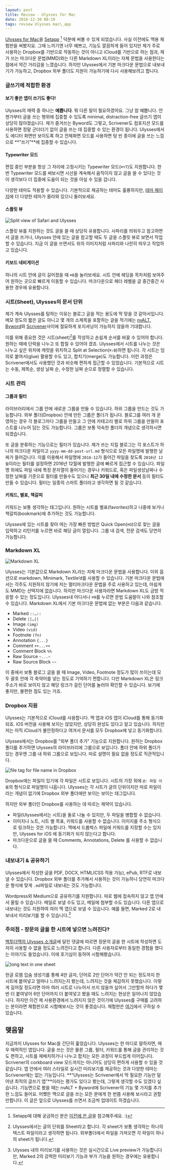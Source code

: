 ```yaml
---
layout: post
title: Review - Ulysses for Mac
date: 2016-12-30 00:19
tags: review Ulysses mac\_app
---
```


[Ulysses for Mac][1]을 [Setapp][2] [^1] 덕분에 써볼 수 있게 되었습니다. 사실 이전에도 맥용 체험판을 써봤지요. 그때 느끼기엔 너무 예쁘고, 기능도 깔끔하게 들어 있지만 제가 주로 사용하는 Dropbox를 기반으로 작동하는 것이 아니고 iCloud를 기반으로 하는 점과, 제가 쓰는 마크다운 문법(MMD)와는 다른 Markdown XL이라는 자체 문법을 사용한다는 점에서 약간 거리감을 느꼈습니다. 하지만 Ulysses에서 기본 마크다운 문법으로 내보내기가 가능하고, Dropbox 외부 폴더도 지원이 가능하기에 다시 사용해보려고 합니다.

### 글쓰기에 적합한 환경

#### 보기 좋은 앱이 쓰기도 좋다!

Ulysses의 매력 중 하나는 **예쁩니다**. 뭐 다른 말이 필요하겠어요. 그냥 참 예쁩니다. 언젠가부터 글을 쓰는 행위에 집중할 수 있도록 minimal, distraction-free 글쓰기 앱이 상당히 많아졌습니다. 제가 즐겨쓰는 Byword도 그렇고, Scrivener도 컴포지션 모드를 사용하면 정말 군더더기 없이 글을 쓰는 데 집중할 수 있는 환경이 됩니다. Ulysses에서도 에디터 화면만 보이도록 하고 전체화면 모드를 사용하면 텅 빈 종이에 글을 쓰는 느낌으로 **”쓰기”**에 집중할 수 있습니다. 

#### Typewriter 모드

편집 중인 부분을 항상 그 자리에 고정시키는 Typewriter 모드(`⌘⌥T`)도 지원합니다. 한 번 Typewriter 모드를 써보시면 시선을 계속해서 움직이지 않고 글을 쓸 수 있다는 것이 생각보다 더 집중에 도움이 되는 것을 아실 수 있을 겁니다.

다양한 테마도 적용할 수 있습니다. 기본적으로 제공하는 테마도 훌륭하지만, [테마 페이지][4]에 더 다양한 테마가 올라와 있으니 둘러보세요.

#### 스플릿 뷰

![Split view of Safari and Ulysses][image-1]

스플릿 뷰를 지원하는 것도 글을 쓸 때 상당히 유용합니다. 사파리를 띄워두고 참고하면서 글을 쓰거나, Ulysses 안에 있는 글을 참고할 때도 두 글을 스플릿 뷰로 보면서 작업할 수 있습니다. 지금 이 글을 쓰면서도 위의 이미지처럼 사파리와 나란히 띄우고 작업하고 있습니다.

#### 키보드 네비게이션

하나의 시트 안에 글이 길어졌을 때 `⌘8`을 눌러보세요. 시트 안에 헤딩을 목차처럼 보여주어 원하는 곳으로 빠르게 이동할 수 있습니다. 마크다운으로 헤더 레벨을 글 중간중간 사용한 경우에 유용합니다.

### 시트(Sheet), Ulysses의 문서 단위

제가 계속 Ulysses를 탐하는 이유는 블로그 글을 적는 용도에 딱 맞을 것 같아서입니다. 메모 정도의 짧은 글도 아니고 몇 개의 소제목을 포함하는 글을 적기에는 [nvALT][5], [Byword][6]와 [Scrivener][7]사이에 절묘하게 포지셔닝이 가능하지 않을까 기대합니다. 

이를 위해 중요한 것은 시트(sheet)[^2]를 작성하고 손쉽게 순서를 바꿀 수 있어야 합니다. 원하는 때에 단락을 나누고 또 합칠 수 있어야 겠죠. Ulysses에서 시트를 나누는 것은 나누고 싶은 위치에 캐럿을 위치하고 Split at Selection(`⌘⇧B`)하면 됩니다. 각 시트는 임의로 붙여서(glue) 활용할 수도 있고, 합치기(merge)도 가능합니다. 이런 과정은 Scrivener에서도 사용했던 것과 비슷해 편하게 접근할 수 있었습니다. 기본적으로 시트는 수동, 제목순, 생성 날짜 순, 수정한 날짜 순으로 정렬할 수 있습니다. 

### 시트 관리

#### 그룹과 필터

라이브러리에서 그룹 안에 새로운 그룹을 만들 수 있습니다. 하위 그룹을 만드는 것도 가능합니다. 외부 폴더(Dropbox) 안에 만든 그룹은 폴더가 됩니다. 블로그를 여러 개 운영하는 경우 각 블로그마다 그룹을 만들고 그 안에 카테고리 별로 하위 그룹을 만들어 포스트를 나누어 담는 것도 가능합니다. 그룹은 보통 익숙한 폴더의 개념으로 생각하시면 되겠습니다.

또 글을 분류하는 기능으로는 필터가 있습니다. 제가 쓰는 지킬 블로그는 각 포스트가 하나의 마크다운 파일이고 `yyyy-mm-dd-post-url.md` 형식으로 모든 파일명에 발행한 날짜가 들어갑니다. 이를 이용해서 파일명에 `2016-12`가 들어간 파일을 찾도록 `2016년 12월`이라는 필터를 설정하면 2016년 12월에 발행한 글에 빠르게 접근할 수 있습니다. 파일명 외에도 파일 내에 특정 문자열이 들어가는 경우나 키워드로, 혹은 파일생성날짜나 수정한 날짜를 기준으로 필터를 만들수도 있으니 **최근 30일 내에 수정한 문서** 등의 필터도 만들 수 있습니다. 필터는 일종의 스마트 폴더라고 생각하면 될 것 같습니다.

#### 키워드, 별표, 책갈피

키워드는 보통 생각하는 태그입니다. 원하는 시트를 별표(favorites)하고 나중에 보거나 책갈피(bookmark)에 추가하는 것도 가능합니다.

Ulysses에 있는 시트를 찾아 여는 가장 빠른 방법은 Quick Open(`⌘O`)으로 찾는 글을 입력하고 리턴키를 누르면 바로 해당 글이 열립니다. 그룹 내 검색, 전문 검색도 당연히 가능합니다.

### Markdown XL

![Markdown XL][image-2]

Ulysses는 기본값으로 Markdown XL라는 자체 마크다운 문법을 사용합니다. 이외 옵션으로 markdown, Minimark, Textile’d를 사용할 수 있습니다. 기본 마크다운 문법에서는 각주도 지원하지 않기에 저는 멀티마크다운 문법을 주로 사용하고 있는데, 아쉽게도 MMD는 선택지에 없습니다. 하지만 마크다운 사용자라면 Markdown XL도 금방 적응할 수 있는 정도입니다.  Ulysses내 어디서나 `⌘9`를 누르면 문법 도움말이 나와 참조할 수 있습니다. Markdown XL에서 기본 마크다운 문법에 없는 부분은 다음과 같습니다.

- Marked `::…::`
- Delete `||…||`
- Image `(img)`
- Video `(vid)`
- Footnote `(fn)`
- Annotation `{...}`
- Comment `++...++`
- Comment Block `%%`
- Raw Source `~...~`
- Raw Source Block `~~`

이 중에서 보통 블로그 글을 쓸 때 Image, Video, Footnote 정도가 많이 쓰이는데 모두 괄호 안에 각 축약어를 넣는 정도로 기억하기 편합니다. 다만 Markdown XL은 링크 주소가 바로 보이지 않고 해당 링크가 걸린 단어를 눌러야 확인할 수 있습니다. 보기에 좋지만, 불편한 점도 있는 거죠.

### Dropbox 지원

Ulysses는 기본적으로 iCloud를 사용합니다. 맥 앱과 iOS 앱이 iCloud를 통해 동기화 되죠. iOS 버전을 사용해 보지는 않았지만, 상당히 완성도 있다고 알고 있습니다. 하지만 저는 아직 iCloud가 불안정하다고 여겨서 문서를 모두 Dropbox에 넣고 동기화합니다. 

Ulysses에서는 Dropbox를 "외부 폴더 추가" 기능으로 지원합니다. 원하는 Dropbox 폴더를 추가하면 Ulysses의 라이브러리에 그룹으로 보입니다. 폴더 안에 하위 폴더가 있는 경우엔 그룹 내 하위 그룹으로 보입니다. 따로 설명이 필요 없을 정도로 직관적입니다.

![file tag for file name in Dropbox][image-3]

Dropbox에는 파일이 있기에 각 파일은 시트로 보입니다. 시트의 가장 위에 `@: 파일 이름`의 형식으로 파일명이 나옵니다. Ulysses는 각 시트가 글의 단위이지만 따로 파일이라는 개념이 없기에 Dropbox 외부 폴더에만 보이는 보이는 태그입니다.

하지만 외부 폴더인 Dropbox를 사용하는 데 따르는 제약이 있습니다.

* 파일(Ulysses에서는 시트)을 둘로 나눌 수 있지만, 두 파일을 병합할 수 없습니다.
* 이미지나 노트, 시트 별 목표, 키워드를 사용할 수 없습니다. 이미지를 주소 형식으로 링크하는 것은 가능합니다. 맥에서 드롭박스 파일에 키워드를 지정할 수는 있지만, Ulysses for iOS 에 동기화가 되지 않는다고 합니다.
* 마크다운으로 글을 쓸 때 Comments, Annotations, Delete 를 사용할 수 없습니다.

### 내보내기 & 공유하기

Ulysses에서 작성한 글을 PDF, DOCX, HTML(CSS 적용 가능), ePub, RTF로 내보낼 수 있습니다. Dropbox 외부 폴더를 추가해서 사용하는 것이 가능하니 당연히 마크다운 형식에 맞게 `.md`파일로 내보내는 것도 가능합니다.

Wordpress와 Medium으로 공유하기를 지원합니다. 따로 웹에 접속하지 않고 앱 안에서 올릴 수 있습니다. 메일로 보낼 수도 있고, 메일에 첨부할 수도 있습니다. 다른 앱으로 내보내는 것도 지원하여 여러 맥 앱으로 보낼 수 있습니다. 예를 들면, Marked 2로 내보내서 미리보기를 할 수 있습니다.[^3]

### 주의점 - 장문의 글을 한 시트에 넣으면 느려진다?

[백투더맥의 Ulysses 소개글][8]에 달린 댓글에 따르면 장문의 글을 한 시트에 작성하면 도저히 사용할 수 없을 정도로 느려진다고 합니다. 다른 사용자로부터 동일한 경험을 했다는 이야기도 들었습니다. 이에 호기심이 동하여 시험해봤습니다.

![long text in one sheet][image-4]

한글 로렘 입숨 생성기를 통해 4만 글자, 단어로 2만 단어가 약간 안 되는 정도까지 한 시트에 붙여넣고 얼마나 느려지는지 봤는데, 느려지는 것을 체감하지 못했습니다. 이렇게 길어질 정도라면 아마 여러 시트로 나누어서 쓰지 않을까 싶어서 그만할까 하다가 몇 번 더 붙여넣어 6만 단어까지 더 붙여넣고 봤을 때도 느려지는 현상은 일어나지 않았습니다. 하지만 이건 제 사용환경에서 느려지지 않은 것이기에 Ulysses를 구매를 고려하는 분이라면 체험판으로 시험해보시는 것이 좋겠습니다. 체험판은 [여기][9]에서 구하실 수 있습니다.

## 맺음말

지금까지 Ulysses for Mac을 간단히 훑었습니다. Ulysses는 한 마디로 말하자면, 매우 매력적인 앱입니다. 글을 쓰는 것은 물론 그룹, 필터, 키워드를 통해 글을 관리하는 것도 편하고, 시트를 재배치하거나 나누고 합치는 모든 과정이 부드럽게 이어집니다. Scrivener의 corkboard view 모드까지는 아니어도 상당히 편하게 사용할 수 있을 것 같습니다. 앱 안에서 여러 스타일로 실시간 미리보기를 제공하는 것과 다양한 테마는 Scrivener에는 없는 기능입니다. **“Ulysses는 Scrivener에서 딱 필요한 기능만 덜어낸 최적의 글쓰기 앱”**이라는 평가도 있다고 봤는데, 그렇게 생각할 수도 있겠다 싶습니다. 기능면으로 봤을 때는 nvALT + Byword에 Scrivener의 기능 몇 가지를 추가한 느낌도 들어요. 어쨌든 맥으로 글을 쓰는 모든 분에게 한 번쯤 사용해 보시라고 권할 만합니다. 이 글은 앞으로 Ulysses를 쓰면서 조금씩 업데이트 하겠습니다.

[^1]:	Setapp에 대해 궁금하신 분은 [이전에 쓴 글][3]을 참고해주세요. :)

[^2]:	Ulysses에서는 글의 단위를 Sheet라고 합니다. 각 sheet가 보통 생각하는 하나의 텍스트 파일이라고 생각하면 됩니다. 외부폴더에서 파일을 가져오면 각 파일이 하나의 sheet가 됩니다.

[^3]:	Ulysses 내의 미리보기를 사용하는 것은 실시간으로 Live preview가 가능합니다만, Marked 2의 강력한 미리보기 기능과 부가 기능을 원하는 경우에는 유용합니다.

[1]:	https://itunes.apple.com/kr/app/ulysses/id623795237?l=en&mt=12
[2]:	https://setapp.com/ "Setapp Your shortcut to get the best apps for Mac"
[3]:	http://www.halryang.net/Setapp/
[4]:	http://styles.ulyssesapp.com/themes/?ref=u3_markupPrefs
[5]:	http://brettterpstra.com/projects/nvalt/
[6]:	https://www.bywordapp.com/
[7]:	https://www.literatureandlatte.com/scrivener.php
[8]:	http://macnews.tistory.com/5344
[9]:	http://media.the-soulmen.com/ulyssesapp/Ulysses%20Demo.zip "Try the Mac Demo"

[image-1]:	http://dr.halryang.net/rljm+
[image-2]:	http://dr.halryang.net/a2w1+
[image-3]:	http://dr.halryang.net/qAAE+
[image-4]:	http://dr.halryang.net/bUKS+